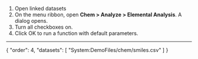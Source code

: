 1. Open linked datasets
2. On the menu ribbon, open **Chem > Analyze > Elemental Analysis**. A dialog opens.
2. Turn all checkboxes on.
3. Click OK to run a function with default parameters.
---
{
  "order": 4,
  "datasets": [
    "System:DemoFiles/chem/smiles.csv"
  ]
}
